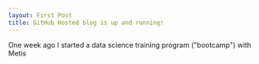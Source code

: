 ```yaml
---
layout: First Post
title: GitHub Hosted blog is up and running!
---
```




One week ago I started a data science training program ("bootcamp") with Metis
